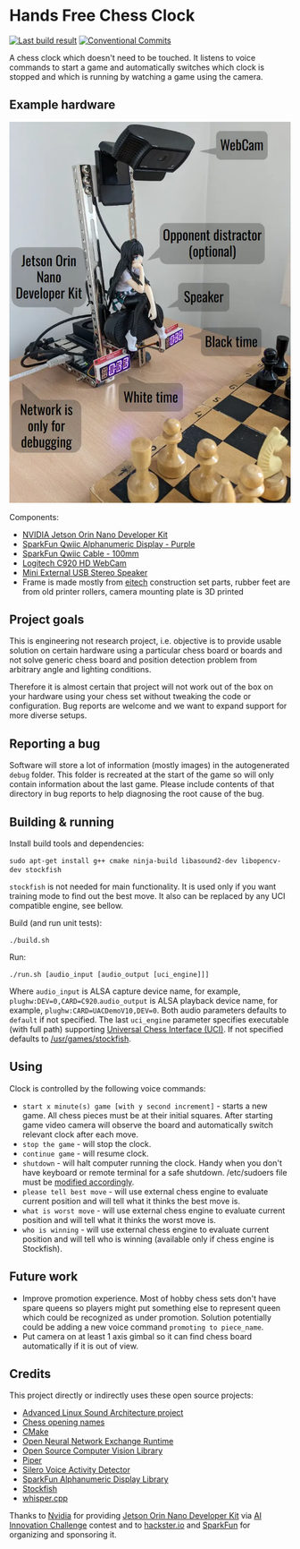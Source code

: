 # Hands Free Chess Clock

[![Last build result](https://github.com/kikaitachi/hands-free-chess-clock/workflows/CI/badge.svg)](https://github.com/kikaitachi/hands-free-chess-clock/actions)
[![Conventional Commits](https://img.shields.io/badge/Conventional%20Commits-1.0.0-%23FE5196?logo=conventionalcommits&logoColor=white)](https://conventionalcommits.org)

A chess clock which doesn't need to be touched. It listens to voice commands
to start a game and automatically switches which clock is stopped and which is
running by watching a game using the camera.

## Example hardware

[<img src="clock.webp">](https://youtu.be/G-w0O12VTRc)

Components:
* [NVIDIA Jetson Orin Nano Developer Kit](https://marketplace.nvidia.com/en-us/robotics-edge/)
* [SparkFun Qwiic Alphanumeric Display - Purple](https://www.sparkfun.com/products/16918)
* [SparkFun Qwiic Cable - 100mm](https://www.sparkfun.com/products/14427)
* [Logitech C920 HD WebCam](https://www.logitech.com/en-gb/products/webcams/c920-pro-hd-webcam.960-001055.html)
* [Mini External USB Stereo Speaker](https://www.sparkfun.com/products/18343)
* Frame is made mostly from [eitech](https://www.eitech.de/) construction set parts, rubber feet are from old printer rollers, camera mounting plate is 3D printed


## Project goals

This is engineering not research project, i.e. objective is to provide usable
solution on certain hardware using a particular chess board or boards and not
solve generic chess board and position detection problem from arbitrary angle
and lighting conditions.

Therefore it is almost certain that project will not work out of the box on
your hardware using your chess set without tweaking the code or configuration.
Bug reports are welcome and we want to expand support for more diverse setups.

## Reporting a bug

Software will store a lot of information (mostly images) in the autogenerated
`debug` folder. This folder is recreated at the start of the game so will only
contain information about the last game. Please include contents of that
directory in bug reports to help diagnosing the root cause of the bug.

## Building & running

Install build tools and dependencies:
```
sudo apt-get install g++ cmake ninja-build libasound2-dev libopencv-dev stockfish
```

`stockfish` is not needed for main functionality. It is used only if you want training mode to find out the best move. It also can be replaced by any UCI compatible engine, see bellow.

Build (and run unit tests):
```
./build.sh
```

Run:
```
./run.sh [audio_input [audio_output [uci_engine]]]
```
Where `audio_input` is ALSA capture device name, for example, `plughw:DEV=0,CARD=C920`.`audio_output` is ALSA playback device name, for example, `plughw:CARD=UACDemoV10,DEV=0`. Both audio parameters defaults to `default` if not specified.
The last `uci_engine` parameter specifies executable (with full path) supporting [Universal Chess Interface (UCI)](https://en.wikipedia.org/wiki/Universal_Chess_Interface). If not specified defaults to [/usr/games/stockfish](https://github.com/official-stockfish/Stockfish).

## Using

Clock is controlled by the following voice commands:
* `start x minute(s) game [with y second increment]` - starts a new game. All chess pieces must be at their initial squares. After starting game video camera will observe the board and automatically switch relevant clock after each move.
* `stop the game` - will stop the clock.
* `continue game` - will resume clock.
* `shutdown` - will halt computer running the clock. Handy when you don't have keyboard or remote terminal for a safe shutdown. /etc/sudoers file must be [modified accordingly](https://askubuntu.com/questions/168879/shutdown-from-terminal-without-entering-password).
* `please tell best move` - will use external chess engine to evaluate current position and will tell what it thinks the best move is.
* `what is worst move` - will use external chess engine to evaluate current position and will tell what it thinks the worst move is.
* `who is winning` - will use external chess engine to evaluate current position and will tell who is winning (available only if chess engine is Stockfish).

## Future work

* Improve promotion experience. Most of hobby chess sets don't have spare queens so players might put something else to represent queen which could be recognized as under promotion. Solution potentially could be adding a new voice command `promoting to piece_name`.
* Put camera on at least 1 axis gimbal so it can find chess board automatically if it is out of view.

## Credits

This project directly or indirectly uses these open source projects:
* [Advanced Linux Sound Architecture project](https://github.com/alsa-project/alsa-lib)
* [Chess opening names](https://github.com/lichess-org/chess-openings)
* [CMake](https://github.com/Kitware/CMake)
* [Open Neural Network Exchange Runtime](https://github.com/microsoft/onnxruntime)
* [Open Source Computer Vision Library](https://github.com/opencv/opencv)
* [Piper](https://github.com/rhasspy/piper)
* [Silero Voice Activity Detector](https://github.com/snakers4/silero-vad)
* [SparkFun Alphanumeric Display Library](https://github.com/sparkfun/SparkFun_Alphanumeric_Display_Arduino_Library)
* [Stockfish](https://github.com/official-stockfish/Stockfish)
* [whisper.cpp](https://github.com/ggerganov/whisper.cpp)

Thanks to [Nvidia](https://www.nvidia.com/) for providing [Jetson Orin Nano Developer Kit](https://developer.nvidia.com/embedded/learn/get-started-jetson-orin-nano-devkit) via [AI Innovation Challenge](https://www.hackster.io/contests/SparkFun-NVIDIA-AI-Innovation-Challenge) contest and to [hackster.io](https://www.hackster.io/) and [SparkFun](https://www.sparkfun.com/) for organizing and sponsoring it.
